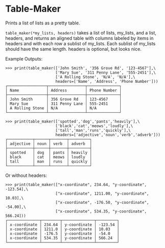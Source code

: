 # Table-Maker
Prints a list of lists as a pretty table.


`table_maker(*my_lists, headers)` takes a list of lists, my_lists, and a list,
headers, and returns an aligned table with columns labeled by items in headers
and with each row a sublist of my_lists. Each sublist of my_lists should
have the same length. headers is optional, but looks nice.


Example Outputs:

```
>>> print(table_maker(['John Smith', '356 Grove Rd', '123-4567'],\
                      ['Mary Sue', '311 Penny Lane', '555-2451'],\
                      ['A Rolling Stone', 'N/A', 'N/A'],\
                      headers=['Name', 'Address', 'Phone Number']))
┌─────────────────┬────────────────┬──────────────┐
│ Name            │ Address        │ Phone Number │
├─────────────────┼────────────────┼──────────────┤
│ John Smith      │ 356 Grove Rd   │ 123-4567     │
│ Mary Sue        │ 311 Penny Lane │ 555-2451     │
│ A Rolling Stone │ N/A            │ N/A          │
└─────────────────┴────────────────┴──────────────┘
```


```
>>> print(table_maker(['spotted','dog','pants','heavily'],\
                      ['black','cat','meows','loudly'],\
                      ['tall','man','runs','quickly'],\
                      headers=['adjective','noun','verb','adverb']))
┌───────────┬──────┬───────┬─────────┐
│ adjective │ noun │ verb  │ adverb  │
├───────────┼──────┼───────┼─────────┤
│ spotted   │ dog  │ pants │ heavily │
│ black     │ cat  │ meows │ loudly  │
│ tall      │ man  │ runs  │ quickly │
└───────────┴──────┴───────┴─────────┘
```

Or without headers:

```
>>> print(table_maker(["x-coordinate", 234.64, "y-coordinate", -123.54],\
                      ["x-coordinate", 1211.00, "y-coordinate", 10.03],\
                      ["x-coordinate", -176.50, "y-coordinate", -54.00],\
                      ["x-coordinate", 534.35, "y-coordinate", 566.24]))
┌──────────────┬────────┬──────────────┬─────────┐
│ x-coordinate │ 234.64 │ y-coordinate │ -123.54 │
│ x-coordinate │ 1211.0 │ y-coordinate │ 10.03   │
│ x-coordinate │ -176.5 │ y-coordinate │ -54.0   │
│ x-coordinate │ 534.35 │ y-coordinate │ 566.24  │
└──────────────┴────────┴──────────────┴─────────┘
```
